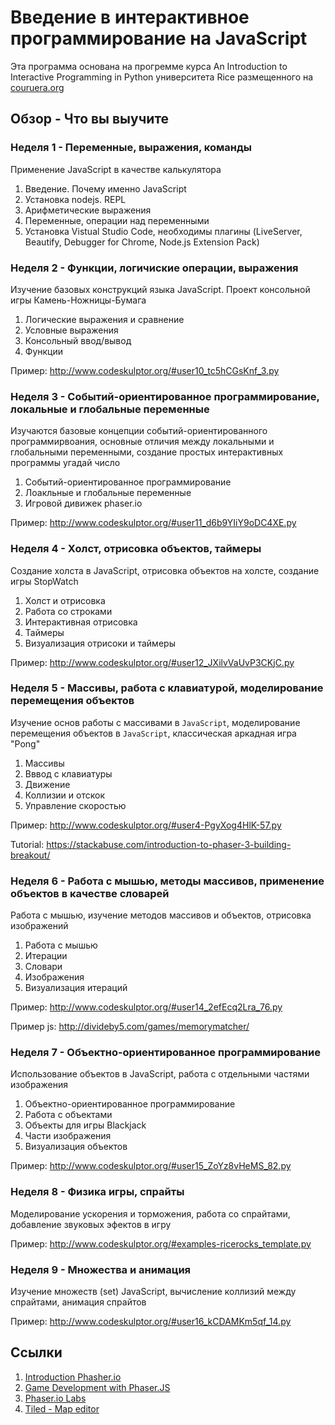 # Введение в интерактивное программирование на JavaScript

Эта программа основана на прогремме курса An Introduction to Interactive Programming in Python
университета Rice размещенного на [couruera.org](https://www.coursera.org/learn/interactive-python-1)

## Обзор - Что вы выучите

### Неделя 1 - Переменные, выражения, команды

Применение JavaScript в качестве калькулятора

1. Введение. Почему именно JavaScript
2. Установка nodejs. REPL
3. Арифметические выражения
4. Переменные, операции над переменными
5. Установка Vistual Studio Code, необходимы плагины (LiveServer, Beautify, Debugger for Chrome, Node.js Extension Pack)

### Неделя 2 - Функции, логичиские операции, выражения

Изучение базовых конструкций языка JavaScript. Проект консольной игры Камень-Ножницы-Бумага

1. Логические выражения и сравнение
2. Условные выражения
3. Консольный ввод/вывод
4. Функции

Пример: <http://www.codeskulptor.org/#user10_tc5hCGsKnf_3.py>

### Неделя 3 - Событий-ориентированное программирование, локальные и глобальные переменные

Изучаются базовые концепции событий-ориентированного программирвоания, основные отличия между локальными и глобальными переменными, создание простых интерактивных программы угадай число

1. Событий-ориентированное программирование
2. Лоакльные и глобальные переменные
3. Игровой дивижек phaser.io

Пример: <http://www.codeskulptor.org/#user11_d6b9YIiY9oDC4XE.py>

### Неделя 4 - Холст, отрисовка объектов, таймеры

Создание холста в JavaScript, отрисовка объектов на холсте, создание игры StopWatch

1. Холст и отрисовка
2. Работа со строками
3. Интерактивная отрисовка
4. Таймеры
5. Визуализация отрисоки и таймеры

Пример: <http://www.codeskulptor.org/#user12_JXilvVaUvP3CKjC.py>

### Неделя 5 - Массивы, работа с клавиатурой, моделирование перемещения объектов

Изучение основ работы с массивами в `JavaScript`, моделирование перемещения объектов в `JavaScript`, классическая аркадная игра "Pong"

1. Массивы
2. Вввод с клавиатуры
3. Движение
4. Коллизии и отскок
5. Управление скоростью

Пример: <http://www.codeskulptor.org/#user4-PgyXog4HlK-57.py>

Tutorial: <https://stackabuse.com/introduction-to-phaser-3-building-breakout/>

### Неделя 6 - Работа с мышью, методы массивов, применение объектов в качестве словарей

Работа с мышью, изучение методов массивов и объектов, отрисовка изображений

1. Работа с мышью
2. Итерации
3. Словари
4. Изображения
5. Визуализация итераций

Пример: <http://www.codeskulptor.org/#user14_2efEcq2Lra_76.py>

Пример js: <http://divideby5.com/games/memorymatcher/>

### Неделя 7 - Объектно-ориентированное программирование

Использование объектов в JavaScript, работа с отдельными частями изображения

1. Объектно-ориентированное программирование
2. Работа с объектами
3. Объекты для игры Blackjack
4. Части изображения
5. Визуализация объектов

Пример: <http://www.codeskulptor.org/#user15_ZoYz8vHeMS_82.py>

### Неделя 8 - Физика игры, спрайты

Моделирование ускорения и торможения, работа со спрайтами, добавление звуковых эфектов в игру

Пример: <http://www.codeskulptor.org/#examples-ricerocks_template.py>

### Неделя 9 - Множества и анимация

Изучение множеств (set) JavaScript, вычисление коллизий между спрайтами, анимация спрайтов

Пример: <http://www.codeskulptor.org/#user16_kCDAMKm5qf_14.py>

## Ссылки

1. [Introduction Phasher.io](https://academy.zenva.com/course/phaser-101-introduction-to-game-development)
2. [Game Development with Phaser.JS](https://www.codecademy.com/learn/learn-phaser)
3. [Phaser.io Labs](https://labs.phaser.io/index.html)
4. [Tiled - Map editor](https://www.mapeditor.org/)
